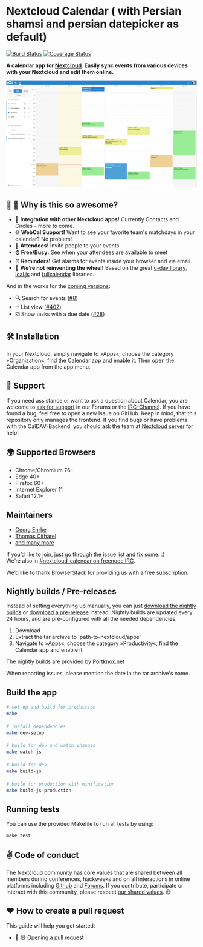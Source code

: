 # Nextcloud Calendar ( with Persian shamsi and persian datepicker as default)

[![Build Status](https://travis-ci.org/nextcloud/calendar.svg?branch=master)](https://travis-ci.org/nextcloud/calendar)
[![Coverage Status](https://coveralls.io/repos/github/nextcloud/calendar/badge.svg?branch=master)](https://coveralls.io/github/nextcloud/calendar?branch=master)

**A calendar app for [Nextcloud](http://nextcloud.com). Easily sync events from various devices with your Nextcloud and edit them online.**  

![](https://raw.githubusercontent.com/nextcloud/screenshots/master/apps/Calendar/view_week.png)

## :blue_heart: :tada: Why is this so awesome?

* :rocket: **Integration with other Nextcloud apps!** Currently Contacts and Circles – more to come.
* :globe_with_meridians: **WebCal Support!** Want to see your favorite team's matchdays in your calendar? No problem!
* :raising_hand: **Attendees!** Invite people to your events
* :watch: **Free/Busy:** See when your attendees are available to meet
* :alarm_clock: **Reminders!** Get alarms for events inside your browser and via email.
* :see_no_evil: **We’re not reinventing the wheel!** Based on the great [c-dav library](https://github.com/nextcloud/cdav-library), [ical.js](https://github.com/mozilla-comm/ical.js) and [fullcalendar](https://github.com/fullcalendar/fullcalendar) libraries.

And in the works for the [coming versions](https://github.com/nextcloud/calendar/milestones/):
* :mag: Search for events ([#8](https://github.com/nextcloud/calendar/issues/8))
* :heavy_minus_sign: List view ([#402](https://github.com/nextcloud/calendar/issues/402))
* :ballot_box_with_check: Show tasks with a due date ([#28](https://github.com/nextcloud/calendar/issues/28))

## :hammer_and_wrench: Installation

In your Nextcloud, simply navigate to »Apps«, choose the category »Organization«, find the Calendar app and enable it.
Then open the Calendar app from the app menu.

## :satellite: Support

If you need assistance or want to ask a question about Calendar, you are welcome to [ask for support](https://help.nextcloud.com/c/apps/calendar) in our Forums or the [IRC-Channel](https://webchat.freenode.net/?channels=nextcloud-calendar).
If you have found a bug, feel free to open a new Issue on GitHub. Keep in mind, that this repository only manages the frontend.
If you find bugs or have problems with the CalDAV-Backend, you should ask the team at [Nextcloud server](https://github.com/nextcloud/server) for help!

## :earth_africa: Supported Browsers

* Chrome/Chromium 76+
* Edge 40+
* Firefox 60+
* Internet Explorer 11
* Safari 12.1+

## Maintainers

- [Georg Ehrke](https://github.com/georgehrke)
- [Thomas Citharel](https://github.com/tcitworld)
- [and many more](https://github.com/nextcloud/calendar/graphs/contributors)

If you’d like to join, just go through the [issue list](https://github.com/nextcloud/calendar/issues?utf8=✓&q=is%3Aopen+is%3Aissue+label%3A%22good+first+issue%22+) and fix some. :)   
We’re also in [#nextcloud-calendar on freenode IRC](https://webchat.freenode.net/?channels=nextcloud-calendar).

We’d like to thank [BrowserStack](https://www.browserstack.com) for providing us with a free subscription.

## Nightly builds / Pre-releases

Instead of setting everything up manually, you can just [download the nightly builds](https://nightly.portknox.net/calendar/?C=M;O=D) or [download a pre-release](https://github.com/nextcloud/calendar/releases) instead.
Nightly builds are updated every 24 hours, and are pre-configured with all the needed dependencies.

1. Download
2. Extract the tar archive to 'path-to-nextcloud/apps'
3. Navigate to »Apps«, choose the category »Productivity«, find the Calendar app and enable it.

The nightly builds are provided by [Portknox.net](https://portknox.net)

When reporting issues, please mention the date in the tar archive's name.

## Build the app

``` bash
# set up and build for production
make

# install dependencies
make dev-setup

# build for dev and watch changes
make watch-js

# build for dev
make build-js

# build for production with minification
make build-js-production

```
## Running tests
You can use the provided Makefile to run all tests by using:

```
make test
```

## :v: Code of conduct

The Nextcloud community has core values that are shared between all members during conferences,
hackweeks and on all interactions in online platforms including [Github](https://github.com/nextcloud) and [Forums](https://help.nextcloud.com).
If you contribute, participate or interact with this community, please respect [our shared values](https://nextcloud.com/code-of-conduct/). :relieved:

## :heart: How to create a pull request

This guide will help you get started: 
- :dancer: :smile: [Opening a pull request](https://opensource.guide/how-to-contribute/#opening-a-pull-request) 
